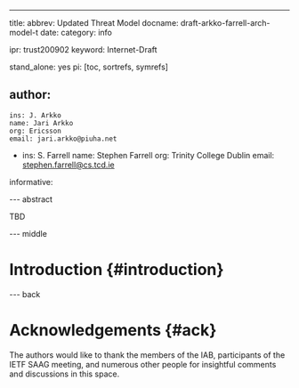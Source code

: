 ---
title: 
abbrev: Updated Threat Model
docname: draft-arkko-farrell-arch-model-t
date:
category: info

ipr: trust200902
keyword: Internet-Draft

stand_alone: yes
pi: [toc, sortrefs, symrefs]

author:
  -
    ins: J. Arkko
    name: Jari Arkko
    org: Ericsson
    email: jari.arkko@piuha.net
  -
    ins: S. Farrell
    name: Stephen Farrell
    org: Trinity College Dublin
    email: stephen.farrell@cs.tcd.ie

informative:

--- abstract

TBD

--- middle

# Introduction {#introduction}
 

--- back

# Acknowledgements {#ack}

The authors would like to thank the members of the IAB, participants of the IETF SAAG meeting, and numerous other people for insightful comments and discussions in this space.
